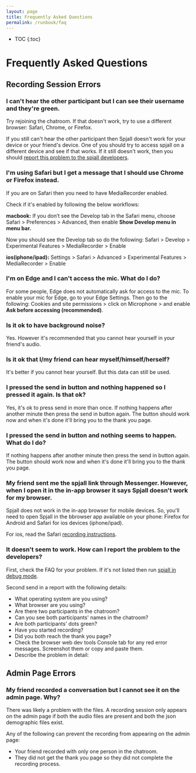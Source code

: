 ```yaml
---
layout: page
title: Frequently Asked Questions
permalink: /runbook/faq
---
```


* TOC
{:toc}

# Frequently Asked Questions

## Recording Session Errors

### I can't hear the other participant but I can see their username and they're green.

Try rejoining the chatroom. If that doesn't work, try to use a different
browser: Safari, Chrome, or Firefox.

If you still can't hear the other participant then Spjall doesn't work for your
device or your friend's device. One of you should try to access spjall on a
different device and see if that works. If it still doesn't work, then you
should [report this problem to the spjall developers](/runbook/faq#it-doesnt-seem-to-work-how-can-i-report-the-problem-to-the-developers).

### I'm using Safari but I get a message that I should use Chrome or Firefox instead.

If you are on Safari then you need to have MediaRecorder enabled.

Check if it's enabled by following the below workflows:

**macbook:**
    If you don’t see the Develop tab in the Safari menu, choose Safari >
Preferences > Advanced, then enable **Show Develop menu in menu bar.**

Now you should see the Develop tab so do the following:
    Safari > Develop > Experimental Features > MediaRecorder > Enable

**ios(iphone/ipad):** Settings > Safari > Advanced > Experimental Features >
MediaRecorder > Enable

### I'm on Edge and I can't access the mic. What do I do?

For some people, Edge does not automatically ask for access to the mic. To
enable your mic for Edge, go to your Edge Settings. Then go to the following:
Cookies and site permissions > click on Microphone > and enable **Ask before
accessing (recommended)**.

### Is it ok to have background noise?

Yes. However it's recommended that you cannot hear yourself in your friend's audio.


### Is it ok that I/my friend can hear myself/himself/herself?

It's better if you cannot hear yourself. But this data can still be used.

### I pressed the send in button and nothing happened so I pressed it again. Is that ok?

Yes, it's ok to press send in more than once. If nothing happens after another
minute then press the send in button again.  The button should work now and
when it's done it'll bring you to the thank you page.

### I pressed the send in button and nothing seems to happen. What do I do?

If nothing happens after another minute then press the send in button again.
The button should work now and when it's done it'll bring you to the thank you
page.


### My friend sent me the spjall link through Messenger. However, when I open it in the in-app browser it says Spjall doesn't work for my browser.

Spjall does not work in the in-app browser for mobile devices. So, you'll need to open Spjall in the bbrowser app available on your phone: Firefox for Android and Safari for ios devices (iphone/ipad).

For ios, read the Safari [recording instructions](/runbook/recording-instructions#apple-ios).

### It doesn't seem to work. How can I report the problem to the developers?

First, check the FAQ for your problem. If it's not listed then run [spjall in
debug mode](/runbook/debug).

Second send in a report with the following details:
* What operating system are you using?
* What browser are you using?
* Are there two participants in the chatroom?
* Can you see both participants' names in the chatroom?
* Are both participants' dots green?
* Have you started recording?
* Did you both reach the thank you page?
* Check the browser web dev tools Console tab for any red error messages.
    Screenshot them or copy and paste them.
* Describe the problem in detail:

## Admin Page Errors


### My friend recorded a conversation but I cannot see it on the admin page. Why?

There was likely a problem with the files. A recording session only appears on
the admin page if both the audio files are present and both the json
demographic files exist.

Any of the following can prevent the recording from appearing on the admin page:

* Your friend recorded with only one person in the chatroom.
* They did not get the thank you page so they did not complete the recording process.



